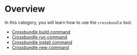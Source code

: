 # Overview

In this category, you will learn how to use the `crossbundle` tool.

- [Crossbundle build command](command-build.md)
- [Crossbundle run command](command-run.md)
- [Crossbundle install command](command-install.md)
- [Crossbundle new command](command-new.md)

